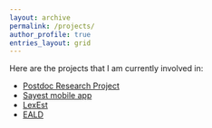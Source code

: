 ```yaml
---
layout: archive
permalink: /projects/
author_profile: true
entries_layout: grid
---
```


Here are the projects that I am currently involved in:

- [Postdoc Research Project](/projects/project_postdoc/)
- [Sayest mobile app](/projects/project_sayest/)
- [LexEst](/projects/project_lexest/)
- [EALD](/projects/project_eald/)

